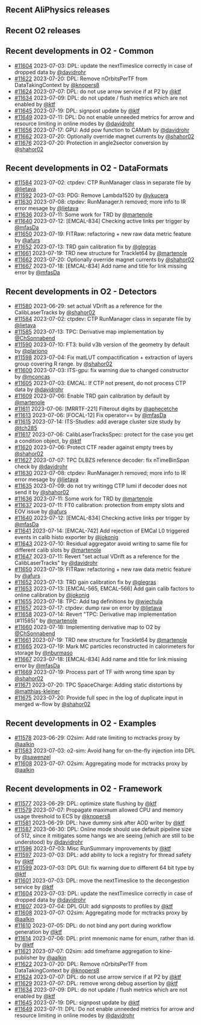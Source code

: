 ## Recent AliPhysics releases
## Recent O2 releases
## Recent developments in O2 - Common
- [\#11604](https://github.com/AliceO2Group/AliceO2/pull/11604) 2023-07-03: DPL: update the nextTimeslice correctly in case of dropped data by [@davidrohr](https://github.com/davidrohr)
- [\#11622](https://github.com/AliceO2Group/AliceO2/pull/11622) 2023-07-20: DPL: Remove nOrbitsPerTF from DataTakingContext by [@knopers8](https://github.com/knopers8)
- [\#11624](https://github.com/AliceO2Group/AliceO2/pull/11624) 2023-07-07: DPL: do not use arrow service if at P2 by [@ktf](https://github.com/ktf)
- [\#11634](https://github.com/AliceO2Group/AliceO2/pull/11634) 2023-07-09: DPL: do not update / flush metrics which are not enabled by [@ktf](https://github.com/ktf)
- [\#11645](https://github.com/AliceO2Group/AliceO2/pull/11645) 2023-07-19: DPL: signpost update by [@ktf](https://github.com/ktf)
- [\#11649](https://github.com/AliceO2Group/AliceO2/pull/11649) 2023-07-11: DPL: Do not enable unneeded metrics for arrow and resource limiting in online modes by [@davidrohr](https://github.com/davidrohr)
- [\#11656](https://github.com/AliceO2Group/AliceO2/pull/11656) 2023-07-17: GPU: Add pow function to CAMath by [@davidrohr](https://github.com/davidrohr)
- [\#11662](https://github.com/AliceO2Group/AliceO2/pull/11662) 2023-07-20: Optionally override magnet currents by [@shahor02](https://github.com/shahor02)
- [\#11676](https://github.com/AliceO2Group/AliceO2/pull/11676) 2023-07-20: Protection in angle2sector conversion by [@shahor02](https://github.com/shahor02)
## Recent developments in O2 - DataFormats
- [\#11584](https://github.com/AliceO2Group/AliceO2/pull/11584) 2023-07-02: ctpdev: CTP RunManager class in separate file by [@lietava](https://github.com/lietava)
- [\#11592](https://github.com/AliceO2Group/AliceO2/pull/11592) 2023-07-03: PDG: Remove Lambda1520 by [@vkucera](https://github.com/vkucera)
- [\#11630](https://github.com/AliceO2Group/AliceO2/pull/11630) 2023-07-08: ctpdev: RunManager.h removed; more info to IR error mesage by [@lietava](https://github.com/lietava)
- [\#11636](https://github.com/AliceO2Group/AliceO2/pull/11636) 2023-07-11: Some work for TRD by [@martenole](https://github.com/martenole)
- [\#11640](https://github.com/AliceO2Group/AliceO2/pull/11640) 2023-07-12: [EMCAL-834] Checking active links per trigger by [@mfasDa](https://github.com/mfasDa)
- [\#11650](https://github.com/AliceO2Group/AliceO2/pull/11650) 2023-07-19: FITRaw: refactoring + new raw data metric feature by [@afurs](https://github.com/afurs)
- [\#11652](https://github.com/AliceO2Group/AliceO2/pull/11652) 2023-07-13: TRD gain calibration fix by [@glegras](https://github.com/glegras)
- [\#11661](https://github.com/AliceO2Group/AliceO2/pull/11661) 2023-07-19: TRD new structure for Tracklet64 by [@martenole](https://github.com/martenole)
- [\#11662](https://github.com/AliceO2Group/AliceO2/pull/11662) 2023-07-20: Optionally override magnet currents by [@shahor02](https://github.com/shahor02)
- [\#11667](https://github.com/AliceO2Group/AliceO2/pull/11667) 2023-07-18: [EMCAL-834] Add name and title for link missing error by [@mfasDa](https://github.com/mfasDa)
## Recent developments in O2 - Detectors
- [\#11580](https://github.com/AliceO2Group/AliceO2/pull/11580) 2023-06-29: set actual VDrift as a reference for the CalibLaserTracks by [@shahor02](https://github.com/shahor02)
- [\#11584](https://github.com/AliceO2Group/AliceO2/pull/11584) 2023-07-02: ctpdev: CTP RunManager class in separate file by [@lietava](https://github.com/lietava)
- [\#11585](https://github.com/AliceO2Group/AliceO2/pull/11585) 2023-07-13: TPC: Derivative map implementation by [@ChSonnabend](https://github.com/ChSonnabend)
- [\#11590](https://github.com/AliceO2Group/AliceO2/pull/11590) 2023-07-10: FT3: build v3b version of the geometry by default by [@plariono](https://github.com/plariono)
- [\#11598](https://github.com/AliceO2Group/AliceO2/pull/11598) 2023-07-04: Fix matLUT compactification + extraction of layers group covering R range. by [@shahor02](https://github.com/shahor02)
- [\#11600](https://github.com/AliceO2Group/AliceO2/pull/11600) 2023-07-03: ITS-gpu: fix warning due to changed constructor by [@mconcas](https://github.com/mconcas)
- [\#11605](https://github.com/AliceO2Group/AliceO2/pull/11605) 2023-07-03: EMCAL: If CTP not present, do not process CTP data by [@davidrohr](https://github.com/davidrohr)
- [\#11609](https://github.com/AliceO2Group/AliceO2/pull/11609) 2023-07-06: Enable TRD gain calibration by default by [@martenole](https://github.com/martenole)
- [\#11611](https://github.com/AliceO2Group/AliceO2/pull/11611) 2023-07-06: [MRRTF-221] Filterout digits by [@aphecetche](https://github.com/aphecetche)
- [\#11613](https://github.com/AliceO2Group/AliceO2/pull/11613) 2023-07-06: [FOCAL-12] Fix operator== by [@mfasDa](https://github.com/mfasDa)
- [\#11615](https://github.com/AliceO2Group/AliceO2/pull/11615) 2023-07-14: ITS-Studies: add average cluster size study by [@tch285](https://github.com/tch285)
- [\#11617](https://github.com/AliceO2Group/AliceO2/pull/11617) 2023-07-06: CalibLaserTracksSpec: protect for the case you get a condition object, by [@ktf](https://github.com/ktf)
- [\#11620](https://github.com/AliceO2Group/AliceO2/pull/11620) 2023-07-06: Protect CTF reader against empty trees by [@shahor02](https://github.com/shahor02)
- [\#11627](https://github.com/AliceO2Group/AliceO2/pull/11627) 2023-07-07: TPC DLBZS reference decoder: fix nTimeBinSpan check by [@davidrohr](https://github.com/davidrohr)
- [\#11630](https://github.com/AliceO2Group/AliceO2/pull/11630) 2023-07-08: ctpdev: RunManager.h removed; more info to IR error mesage by [@lietava](https://github.com/lietava)
- [\#11635](https://github.com/AliceO2Group/AliceO2/pull/11635) 2023-07-09: do not try writingg CTP lumi if decoder does not send it by [@shahor02](https://github.com/shahor02)
- [\#11636](https://github.com/AliceO2Group/AliceO2/pull/11636) 2023-07-11: Some work for TRD by [@martenole](https://github.com/martenole)
- [\#11637](https://github.com/AliceO2Group/AliceO2/pull/11637) 2023-07-11: FT0 calibration: protection from empty slots and EOV issue by [@afurs](https://github.com/afurs)
- [\#11640](https://github.com/AliceO2Group/AliceO2/pull/11640) 2023-07-12: [EMCAL-834] Checking active links per trigger by [@mfasDa](https://github.com/mfasDa)
- [\#11641](https://github.com/AliceO2Group/AliceO2/pull/11641) 2023-07-14: [EMCAL-742] Add rejection of EMCal L0 triggered events in calib histo exporter by [@jokonig](https://github.com/jokonig)
- [\#11643](https://github.com/AliceO2Group/AliceO2/pull/11643) 2023-07-10: Residual aggregator avoid writing to same file for different calib slots by [@martenole](https://github.com/martenole)
- [\#11647](https://github.com/AliceO2Group/AliceO2/pull/11647) 2023-07-11: Revert "set actual VDrift as a reference for the CalibLaserTracks" by [@davidrohr](https://github.com/davidrohr)
- [\#11650](https://github.com/AliceO2Group/AliceO2/pull/11650) 2023-07-19: FITRaw: refactoring + new raw data metric feature by [@afurs](https://github.com/afurs)
- [\#11652](https://github.com/AliceO2Group/AliceO2/pull/11652) 2023-07-13: TRD gain calibration fix by [@glegras](https://github.com/glegras)
- [\#11653](https://github.com/AliceO2Group/AliceO2/pull/11653) 2023-07-13: [EMCAL-565, EMCAL-566] Add gain calib factors to online calibration by [@jokonig](https://github.com/jokonig)
- [\#11655](https://github.com/AliceO2Group/AliceO2/pull/11655) 2023-07-18: TPC: Add tag definitions by [@wiechula](https://github.com/wiechula)
- [\#11657](https://github.com/AliceO2Group/AliceO2/pull/11657) 2023-07-17: ctpdev: dump raw on error by [@lietava](https://github.com/lietava)
- [\#11658](https://github.com/AliceO2Group/AliceO2/pull/11658) 2023-07-14: Revert "TPC: Derivative map implementation (#11585)" by [@martenole](https://github.com/martenole)
- [\#11660](https://github.com/AliceO2Group/AliceO2/pull/11660) 2023-07-18: Implementing derivative map to O2 by [@ChSonnabend](https://github.com/ChSonnabend)
- [\#11661](https://github.com/AliceO2Group/AliceO2/pull/11661) 2023-07-19: TRD new structure for Tracklet64 by [@martenole](https://github.com/martenole)
- [\#11665](https://github.com/AliceO2Group/AliceO2/pull/11665) 2023-07-19: Mark MC particles reconstructed in calorimeters for storage by [@nburmaso](https://github.com/nburmaso)
- [\#11667](https://github.com/AliceO2Group/AliceO2/pull/11667) 2023-07-18: [EMCAL-834] Add name and title for link missing error by [@mfasDa](https://github.com/mfasDa)
- [\#11669](https://github.com/AliceO2Group/AliceO2/pull/11669) 2023-07-19: Process part of TF with wrong time span by [@shahor02](https://github.com/shahor02)
- [\#11671](https://github.com/AliceO2Group/AliceO2/pull/11671) 2023-07-20: TPC SpaceCharge: Adding static distortions by [@matthias-kleiner](https://github.com/matthias-kleiner)
- [\#11675](https://github.com/AliceO2Group/AliceO2/pull/11675) 2023-07-20: Provide full spec in the log of duplicate input in merged w-flow by [@shahor02](https://github.com/shahor02)
## Recent developments in O2 - Examples
- [\#11578](https://github.com/AliceO2Group/AliceO2/pull/11578) 2023-06-29: O2sim: Add rate limiting to mctracks proxy by [@aalkin](https://github.com/aalkin)
- [\#11583](https://github.com/AliceO2Group/AliceO2/pull/11583) 2023-07-03: o2-sim: Avoid hang for on-the-fly injection into DPL by [@sawenzel](https://github.com/sawenzel)
- [\#11608](https://github.com/AliceO2Group/AliceO2/pull/11608) 2023-07-07: O2sim: Aggregating mode for mctracks proxy by [@aalkin](https://github.com/aalkin)
## Recent developments in O2 - Framework
- [\#11577](https://github.com/AliceO2Group/AliceO2/pull/11577) 2023-06-29: DPL: optimize state flushing by [@ktf](https://github.com/ktf)
- [\#11579](https://github.com/AliceO2Group/AliceO2/pull/11579) 2023-07-07: Propagate maximum allowed CPU and memory usage threshold to ECS by [@knopers8](https://github.com/knopers8)
- [\#11581](https://github.com/AliceO2Group/AliceO2/pull/11581) 2023-06-29: DPL: have dummy sink after AOD writer by [@ktf](https://github.com/ktf)
- [\#11587](https://github.com/AliceO2Group/AliceO2/pull/11587) 2023-06-30: DPL: Online mode should use default pipeline size of 512, since it mitigates some hangs we are seeing (which are still to be understood) by [@davidrohr](https://github.com/davidrohr)
- [\#11596](https://github.com/AliceO2Group/AliceO2/pull/11596) 2023-07-03: Misc RunSummary improvements by [@ktf](https://github.com/ktf)
- [\#11597](https://github.com/AliceO2Group/AliceO2/pull/11597) 2023-07-03: DPL: add ability to lock a registry for thread safety by [@ktf](https://github.com/ktf)
- [\#11599](https://github.com/AliceO2Group/AliceO2/pull/11599) 2023-07-03: DPL GUI: fix warning due to different 64 bit type by [@ktf](https://github.com/ktf)
- [\#11601](https://github.com/AliceO2Group/AliceO2/pull/11601) 2023-07-03: DPL: move the nextTimeslice to the decongestion service by [@ktf](https://github.com/ktf)
- [\#11604](https://github.com/AliceO2Group/AliceO2/pull/11604) 2023-07-03: DPL: update the nextTimeslice correctly in case of dropped data by [@davidrohr](https://github.com/davidrohr)
- [\#11607](https://github.com/AliceO2Group/AliceO2/pull/11607) 2023-07-04: DPL GUI: add signposts to profiles by [@ktf](https://github.com/ktf)
- [\#11608](https://github.com/AliceO2Group/AliceO2/pull/11608) 2023-07-07: O2sim: Aggregating mode for mctracks proxy by [@aalkin](https://github.com/aalkin)
- [\#11610](https://github.com/AliceO2Group/AliceO2/pull/11610) 2023-07-05: DPL: do not bind any port during workflow generation by [@ktf](https://github.com/ktf)
- [\#11614](https://github.com/AliceO2Group/AliceO2/pull/11614) 2023-07-06: DPL: print mnemonic name for enum, rather than id. by [@ktf](https://github.com/ktf)
- [\#11621](https://github.com/AliceO2Group/AliceO2/pull/11621) 2023-07-07: O2sim: add timeframe aggregation to kine-publisher by [@aalkin](https://github.com/aalkin)
- [\#11622](https://github.com/AliceO2Group/AliceO2/pull/11622) 2023-07-20: DPL: Remove nOrbitsPerTF from DataTakingContext by [@knopers8](https://github.com/knopers8)
- [\#11624](https://github.com/AliceO2Group/AliceO2/pull/11624) 2023-07-07: DPL: do not use arrow service if at P2 by [@ktf](https://github.com/ktf)
- [\#11629](https://github.com/AliceO2Group/AliceO2/pull/11629) 2023-07-07: DPL: remove wrong debug assertion by [@ktf](https://github.com/ktf)
- [\#11634](https://github.com/AliceO2Group/AliceO2/pull/11634) 2023-07-09: DPL: do not update / flush metrics which are not enabled by [@ktf](https://github.com/ktf)
- [\#11645](https://github.com/AliceO2Group/AliceO2/pull/11645) 2023-07-19: DPL: signpost update by [@ktf](https://github.com/ktf)
- [\#11649](https://github.com/AliceO2Group/AliceO2/pull/11649) 2023-07-11: DPL: Do not enable unneeded metrics for arrow and resource limiting in online modes by [@davidrohr](https://github.com/davidrohr)
